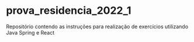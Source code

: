 # prova_residencia_2022_1
Repositório contendo as  instruções para realização de exercícios utilizando Java Spring e React

